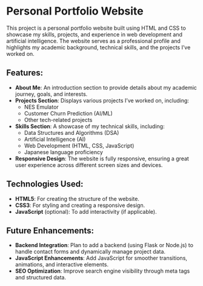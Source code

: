 # Personal Portfolio Website

This project is a personal portfolio website built using HTML and CSS to showcase my skills, projects, and experience in web development and artificial intelligence. The website serves as a professional profile and highlights my academic background, technical skills, and the projects I’ve worked on.

## Features:

- **About Me**: An introduction section to provide details about my academic journey, goals, and interests.
- **Projects Section**: Displays various projects I’ve worked on, including:
  - NES Emulator
  - Customer Churn Prediction (AI/ML)
  - Other tech-related projects
- **Skills Section**: A showcase of my technical skills, including:
  - Data Structures and Algorithms (DSA)
  - Artificial Intelligence (AI)
  - Web Development (HTML, CSS, JavaScript)
  - Japanese language proficiency
- **Responsive Design**: The website is fully responsive, ensuring a great user experience across different screen sizes and devices.

## Technologies Used:

- **HTML5**: For creating the structure of the website.
- **CSS3**: For styling and creating a responsive design.
- **JavaScript** (optional): To add interactivity (if applicable).

## Future Enhancements:

- **Backend Integration**: Plan to add a backend (using Flask or Node.js) to handle contact forms and dynamically manage project data.
- **JavaScript Enhancements**: Add JavaScript for smoother transitions, animations, and interactive elements.
- **SEO Optimization**: Improve search engine visibility through meta tags and structured data.

